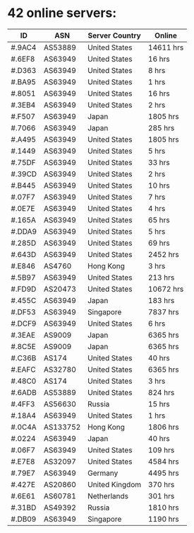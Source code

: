 # 42 online servers:

| ID | ASN | Server Country | Online |
| ------ | ------ | ------ | ------ |
| #.9AC4 | AS53889 | United States | 14611 hrs |
| #.6EF8 | AS63949 | United States | 16 hrs |
| #.D363 | AS63949 | United States | 8 hrs |
| #.BA95 | AS63949 | United States | 1 hrs |
| #.8051 | AS63949 | United States | 16 hrs |
| #.3EB4 | AS63949 | United States | 2 hrs |
| #.F507 | AS63949 | Japan | 1805 hrs |
| #.7066 | AS63949 | Japan | 285 hrs |
| #.A495 | AS63949 | United States | 1805 hrs |
| #.1449 | AS63949 | United States | 5 hrs |
| #.75DF | AS63949 | United States | 33 hrs |
| #.39CD | AS63949 | United States | 2 hrs |
| #.B445 | AS63949 | United States | 10 hrs |
| #.07F7 | AS63949 | United States | 7 hrs |
| #.0E7E | AS63949 | United States | 4 hrs |
| #.165A | AS63949 | United States | 65 hrs |
| #.DDA9 | AS63949 | United States | 5 hrs |
| #.285D | AS63949 | United States | 69 hrs |
| #.643D | AS63949 | United States | 2452 hrs |
| #.E846 | AS4760 | Hong Kong | 3 hrs |
| #.5B97 | AS63949 | United States | 213 hrs |
| #.FD9D | AS20473 | United States | 10672 hrs |
| #.455C | AS63949 | Japan | 183 hrs |
| #.DF53 | AS63949 | Singapore | 7837 hrs |
| #.DCF9 | AS63949 | United States | 6 hrs |
| #.3EAE | AS9009 | Japan | 6365 hrs |
| #.8C5E | AS9009 | Japan | 6365 hrs |
| #.C36B | AS174 | United States | 40 hrs |
| #.EAFC | AS32780 | United States | 6365 hrs |
| #.48C0 | AS174 | United States | 3 hrs |
| #.6ADB | AS53889 | United States | 824 hrs |
| #.4FF3 | AS56630 | Russia | 15 hrs |
| #.18A4 | AS63949 | United States | 1 hrs |
| #.0C4A | AS133752 | Hong Kong | 1806 hrs |
| #.0224 | AS63949 | Japan | 40 hrs |
| #.06F7 | AS63949 | United States | 109 hrs |
| #.E7E8 | AS32097 | United States | 4584 hrs |
| #.79E7 | AS63949 | Germany | 4495 hrs |
| #.427E | AS20860 | United Kingdom | 370 hrs |
| #.6E61 | AS60781 | Netherlands | 301 hrs |
| #.31BD | AS49392 | Russia | 1810 hrs |
| #.DB09 | AS63949 | Singapore | 1190 hrs |


